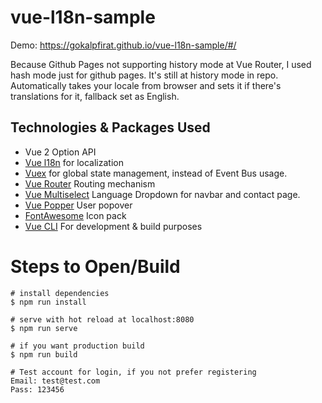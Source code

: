 # vue-l18n-sample

Demo: https://gokalpfirat.github.io/vue-l18n-sample/#/

Because Github Pages not supporting history mode at Vue Router, I used hash mode just for github pages. It's still at history mode in repo.
Automatically takes your locale from browser and sets it if there's translations for it, fallback set as English.

## Technologies & Packages Used
* Vue 2 Option API
* [Vue l18n](https://kazupon.github.io/vue-i18n/) for localization
* [Vuex](https://vuex.vuejs.org/) for global state management, instead of Event Bus usage.
* [Vue Router](https://router.vuejs.org/) Routing mechanism
* [Vue Multiselect](https://vue-multiselect.js.org/) Language Dropdown for navbar and contact page.
* [Vue Popper](https://github.com/RobinCK/vue-popper) User popover
* [FontAwesome](https://fontawesome.com/how-to-use/on-the-web/using-with/vuejs) Icon pack
* [Vue CLI](https://cli.vuejs.org/) For development & build purposes

# Steps to Open/Build

```
# install dependencies
$ npm run install

# serve with hot reload at localhost:8080
$ npm run serve

# if you want production build
$ npm run build
```

```
# Test account for login, if you not prefer registering
Email: test@test.com
Pass: 123456
```
